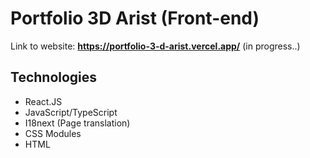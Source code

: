 # Portfolio 3D Arist (Front-end)
Link to website: **https://portfolio-3-d-arist.vercel.app/** (in progress..)

## Technologies
- React.JS
- JavaScript/TypeScript
- I18next (Page translation)
- CSS Modules
- HTML
